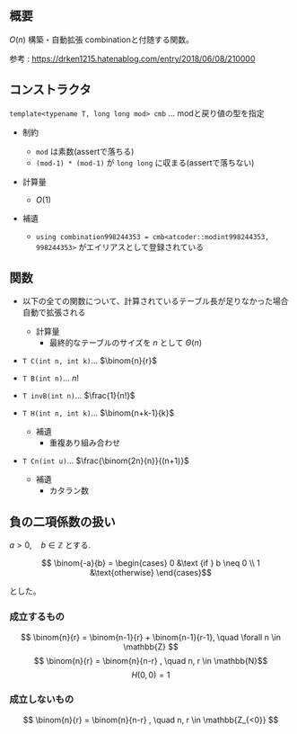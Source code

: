 ## 概要
$O(n)$ 構築・自動拡張 combinationと付随する関数。  

参考 : https://drken1215.hatenablog.com/entry/2018/06/08/210000



## コンストラクタ
`template<typename T, long long mod> cmb` ... modと戻り値の型を指定
- 制約
    - `mod` は素数(assertで落ちる)
    - `(mod-1) * (mod-1)` が `long long` に収まる(assertで落ちない)
- 計算量
    - $O(1)$

- 補遺
    - `using combination998244353 = cmb<atcoder::modint998244353, 998244353>` がエイリアスとして登録されている

## 関数
- 以下の全ての関数について、計算されているテーブル長が足りなかった場合自動で拡張される
    - 計算量  
        - 最終的なテーブルのサイズを $n$ として $\Theta(n)$
- `T C(int n, int k)`... $\binom{n}{r}$

- `T B(int n)`... $n!$

- `T invB(int n)`... $\frac{1}{n!}$

- `T H(int n, int k)`... $\binom{n+k-1}{k}$ 
    - 補遺
        - 重複あり組み合わせ


- `T Cn(int u)`... $\frac{\binom{2n}{n}}{(n+1)}$ 
    - 補遺
        - カタラン数


## 負の二項係数の扱い
$a> 0, \quad b \in \mathbb{Z}$ とする.

$$ \binom{-a}{b} = \begin{cases} 0 &\text {if }  b \neq 0 \\ 1 &\text{otherwise} \end{cases}$$

とした。  

### 成立するもの  

$$ \binom{n}{r} = \binom{n-1}{r} +  \binom{n-1}{r-1},  \quad \forall n \in  \mathbb{Z} $$
$$ \binom{n}{r} = \binom{n}{n-r} , \quad n, r \in \mathbb{N}$$
$$ H(0, 0) = 1 $$


### 成立しないもの  

$$ \binom{n}{r} = \binom{n}{n-r} , \quad n, r \in \mathbb{Z_{<0}} $$